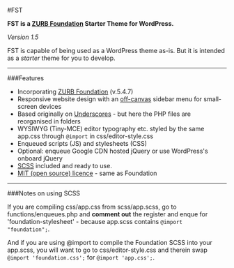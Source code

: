 #FST

**FST is a [ZURB Foundation](http://foundation.zurb.com) Starter Theme for WordPress.**

_Version 1.5_

FST is capable of being used as a WordPress theme as-is. But it is intended as a _starter_ theme for you to develop.

---

###Features

* Incorporating [ZURB Foundation](http://foundation.zurb.com) (v.5.4.7)
* Responsive website design with an [off-canvas](http://foundation.zurb.com/docs/components/offcanvas.html) sidebar menu for small-screen devices
* Based originally on [Underscores](http://underscores.me) - but here the PHP files are reorganised in folders
* WYSIWYG (Tiny-MCE) editor typography etc. styled by the same app.css through `@import` in css/editor-style.css
* Enqueued scripts (JS) and stylesheets (CSS)
* Optional: enqueue Google CDN hosted jQuery or use WordPress's onboard jQuery
* [SCSS](http://sass-lang.com) included and ready to use.
* [MIT (open source) licence](http://opensource.org/licenses/MIT) - same as Foundation

---

###Notes on using SCSS

If you are compiling css/app.css from scss/app.scss, go to functions/enqueues.php and **comment out** the register and enque for 'foundation-stylesheet' - because app.scss contains `@import "foundation";`.

And if you are using @import to compile the Foundation SCSS into your app.scss, you will want to go to css/editor-style.css and therein swap `@import 'foundation.css';` for `@import 'app.css';`.
